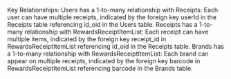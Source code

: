 Key Relationships:
Users has a 1-to-many relationship with Receipts: Each user can have multiple receipts, indicated by the foreign key userId in the Receipts table referencing id_oid in the Users table.
Receipts has a 1-to-many relationship with RewardsReceiptItemList: Each receipt can have multiple items, indicated by the foreign key receipt_id in RewardsReceiptItemList referencing id_oid in the Receipts table.
Brands has a 1-to-many relationship with RewardsReceiptItemList: Each brand can appear on multiple receipts, indicated by the foreign key barcode in RewardsReceiptItemList referencing barcode in the Brands table.

